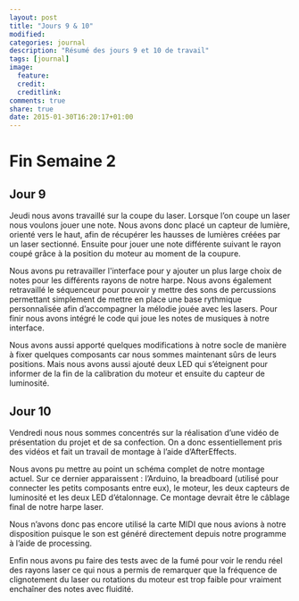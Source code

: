 ```yaml
---
layout: post
title: "Jours 9 & 10"
modified:
categories: journal
description: "Résumé des jours 9 et 10 de travail"
tags: [journal]
image:
  feature:
  credit:
  creditlink:
comments: true
share: true
date: 2015-01-30T16:20:17+01:00
---
```

# Fin Semaine 2

## Jour 9

Jeudi nous avons travaillé sur la coupe du laser. Lorsque l’on coupe un laser nous voulons jouer une note. Nous avons donc placé un capteur de lumière, orienté vers le haut, afin de récupérer les hausses de lumières créées par un laser sectionné. Ensuite pour jouer une note différente suivant le rayon coupé grâce à la position du moteur au moment de la coupure.

Nous avons pu retravailler l'interface pour y ajouter un plus large choix de notes pour les différents rayons de notre harpe. Nous avons également retravaillé le séquenceur pour pouvoir y mettre des sons de percussions permettant simplement de mettre en place une base rythmique personnalisée afin d’accompagner la mélodie jouée avec les lasers. Pour finir nous avons intégré le code qui joue les notes de musiques à notre interface.

Nous avons aussi apporté quelques modifications à notre socle de manière à fixer quelques composants car nous sommes maintenant sûrs de leurs positions. Mais nous avons aussi ajouté deux LED qui s’éteignent pour informer de la fin de la calibration du moteur et ensuite du capteur de luminosité.


## Jour 10

Vendredi nous nous sommes concentrés sur la réalisation d’une vidéo de présentation du projet et de sa confection. On a donc essentiellement pris des vidéos et fait un travail de montage à l’aide d’AfterEffects. 

Nous avons pu mettre au point un schéma complet de notre montage actuel. Sur ce dernier apparaissent : l’Arduino, la breadboard (utilisé pour connecter les petits composants entre eux), le moteur, les deux capteurs de luminosité et les deux LED d’étalonnage. Ce montage devrait être le câblage final de notre harpe laser. 

Nous n’avons donc pas encore utilisé la carte MIDI que nous avions à notre disposition puisque le son est généré directement depuis notre programme à l’aide de processing.

Enfin nous avons pu faire des tests avec de la fumé pour voir le rendu réel des rayons laser ce qui nous a permis de remarquer que la fréquence de clignotement du laser ou rotations du moteur est trop faible pour vraiment enchaîner des notes avec fluidité.